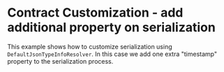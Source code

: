 # Contract Customization - add additional property on serialization

This example shows how to customize serialization using `DefaultJsonTypeInfoResolver`. In this case we add one extra "timestamp" property to the serialization process. 
